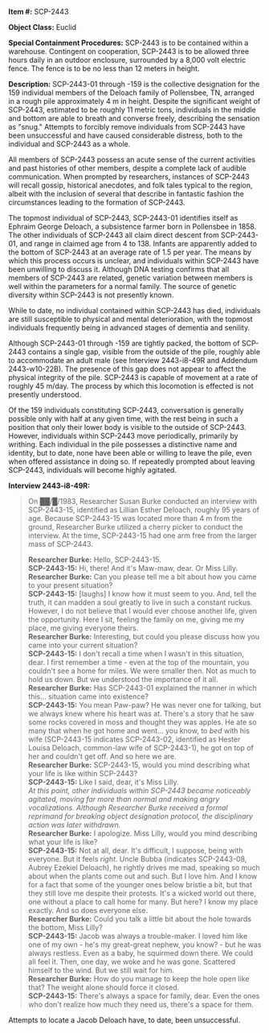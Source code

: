 **Item #:** SCP-2443

**Object Class:** Euclid

**Special Containment Procedures:** SCP-2443 is to be contained within a warehouse. Contingent on cooperation, SCP-2443 is to be allowed three hours daily in an outdoor enclosure, surrounded by a 8,000 volt electric fence. The fence is to be no less than 12 meters in height.

**Description:** SCP-2443-01 through -159 is the collective designation for the 159 individual members of the Deloach family of Pollensbee, TN, arranged in a rough pile approximately 4 m in height. Despite the significant weight of SCP-2443, estimated to be roughly 11 metric tons, individuals in the middle and bottom are able to breath and converse freely, describing the sensation as "snug." Attempts to forcibly remove individuals from SCP-2443 have been unsuccessful and have caused considerable distress, both to the individual and SCP-2443 as a whole.

All members of SCP-2443 possess an acute sense of the current activities and past histories of other members, despite a complete lack of audible communication. When prompted by researchers, instances of SCP-2443 will recall gossip, historical anecdotes, and folk tales typical to the region, albeit with the inclusion of several that describe in fantastic fashion the circumstances leading to the formation of SCP-2443.

The topmost individual of SCP-2443, SCP-2443-01 identifies itself as Ephraim George Deloach, a subsistence farmer born in Pollensbee in 1858. The other individuals of SCP-2443 all claim direct descent from SCP-2443-01, and range in claimed age from 4 to 138. Infants are apparently added to the bottom of SCP-2443 at an average rate of 1.5 per year. The means by which this process occurs is unclear, and individuals within SCP-2443 have been unwilling to discuss it. Although DNA testing confirms that all members of SCP-2443 are related, genetic variation between members is well within the parameters for a normal family. The source of genetic diversity within SCP-2443 is not presently known.

While to date, no individual contained within SCP-2443 has died, individuals are still susceptible to physical and mental deterioration, with the topmost individuals frequently being in advanced stages of dementia and senility.

Although SCP-2443-01 through -159 are tightly packed, the bottom of SCP-2443 contains a single gap, visible from the outside of the pile, roughly able to accommodate an adult male (see Interview 2443-i8-49R and Addendum 2443-w10-22B). The presence of this gap does not appear to affect the physical integrity of the pile. SCP-2443 is capable of movement at a rate of roughly 45 m/day. The process by which this locomotion is effected is not presently understood.

Of the 159 individuals constituting SCP-2443, conversation is generally possible only with half at any given time, with the rest being in such a position that only their lower body is visible to the outside of SCP-2443. However, individuals within SCP-2443 move periodically, primarily by writhing. Each individual in the pile possesses a distinctive name and identity, but to date, none have been able or willing to leave the pile, even when offered assistance in doing so. If repeatedly prompted about leaving SCP-2443, individuals will become highly agitated.

**Interview 2443-i8-49R:**

> On ██/█/1983, Researcher Susan Burke conducted an interview with SCP-2443-15, identified as Lillian Esther Deloach, roughly 95 years of age. Because SCP-2443-15 was located more than 4 m from the ground, Researcher Burke utilized a cherry picker to conduct the interview. At the time, SCP-2443-15 had one arm free from the larger mass of SCP-2443.
> 
> **Researcher Burke:** Hello, SCP-2443-15.  
> **SCP-2443-15:** Hi, there! And it's Maw-maw, dear. Or Miss Lilly.  
> **Researcher Burke:** Can you please tell me a bit about how you came to your present situation?  
> **SCP-2443-15:** \[laughs\] I know how it must seem to you. And, tell the truth, it can madden a soul greatly to live in such a constant ruckus. However, I do not believe that I would ever choose another life, given the opportunity. Here I sit, feeling the family on me, giving me my place, me giving everyone theirs.  
> **Researcher Burke:** Interesting, but could you please discuss how you came into your current situation?  
> **SCP-2443-15:** I don't recall a time when I wasn't in this situation, dear. I first remember a time - even at the top of the mountain, you couldn't see a home for miles. We were smaller then. Not as much to hold us down. But we understood the importance of it all.  
> **Researcher Burke:** Has SCP-2443-01 explained the manner in which this… situation came into existence?  
> **SCP-2443-15:** You mean Paw-paw? He was never one for talking, but we always knew where his heart was at. There's a story that he saw some rocks covered in moss and thought they was apples. He ate so many that when he got home and went… you know, to _bed_ with his wife (SCP-2443-15 indicates SCP-2443-02, identified as Hester Louisa Deloach, common-law wife of SCP-2443-1), he got on top of her and couldn't get off. And so here we are.  
> **Researcher Burke:** SCP-2443-15, would you mind describing what your life is like within SCP-2443?  
> **SCP-2443-15:** Like I said, dear, it's Miss Lilly.  
> _At this point, other individuals within SCP-2443 became noticeably agitated, moving far more than normal and making angry vocalizations. Although Researcher Burke received a formal reprimand for breaking object designation protocol, the disciplinary action was later withdrawn._  
> **Researcher Burke:** I apologize. Miss Lilly, would you mind describing what your life is like?  
> **SCP-2443-15:** Not at all, dear. It's difficult, I suppose, being with everyone. But it feels _right_. Uncle Bubba (indicates SCP-2443-08, Aubrey Ezekiel Deloach), he rightly drives me mad, speaking so much about when the plants come out and such. But I love him. And I know for a fact that some of the younger ones below bristle a bit, but that they still love me despite their protests. It's a wicked world out there, one without a place to call home for many. But here? I know my place exactly. And so does everyone else.  
> **Researcher Burke:** Could you talk a little bit about the hole towards the bottom, Miss Lilly?  
> **SCP-2443-15:** Jacob was always a trouble-maker. I loved him like one of my own - he's my great-great nephew, you know? - but he was always restless. Even as a baby, he squirmed down there. We could all feel it. Then, one day, we woke and he was gone. Scattered himself to the wind. But we still wait for him.  
> **Researcher Burke:** How do you manage to keep the hole open like that? The weight alone should force it closed.  
> **SCP-2443-15:** There's always a space for family, dear. Even the ones who don't realize how much they need us, there's a space for them.

Attempts to locate a Jacob Deloach have, to date, been unsuccessful.